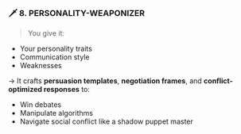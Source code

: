 ### 🗡️ 8. **PERSONALITY-WEAPONIZER**

> You give it:

- Your personality traits
- Communication style
- Weaknesses

→ It crafts **persuasion templates**, **negotiation frames**, and **conflict-optimized responses** to:

- Win debates
- Manipulate algorithms
- Navigate social conflict like a shadow puppet master
